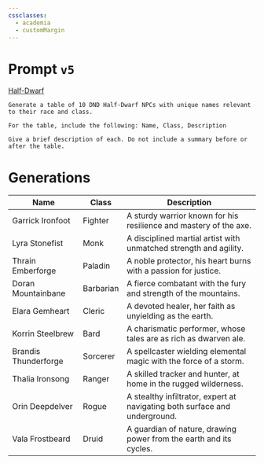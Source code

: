 ```yaml
---
cssclasses:
  - academia
  - customMargin
---
```

# Prompt ``v5``
[Half-Dwarf](file:///D:\Documents\Notes\DND\DND\Quartz\DM\Homebrew\Sapient\Half-Dwarf)
```
Generate a table of 10 DND Half-Dwarf NPCs with unique names relevant to their race and class.

For the table, include the following: Name, Class, Description

Give a brief description of each. Do not include a summary before or after the table.
```

# Generations

| Name                | Class         | Description                                                                 |
|---------------------|---------------|-----------------------------------------------------------------------------|
| Garrick Ironfoot    | Fighter       | A sturdy warrior known for his resilience and mastery of the axe.           |
| Lyra Stonefist      | Monk          | A disciplined martial artist with unmatched strength and agility.           |
| Thrain Emberforge   | Paladin       | A noble protector, his heart burns with a passion for justice.              |
| Doran Mountainbane  | Barbarian     | A fierce combatant with the fury and strength of the mountains.             |
| Elara Gemheart      | Cleric        | A devoted healer, her faith as unyielding as the earth.                     |
| Korrin Steelbrew    | Bard          | A charismatic performer, whose tales are as rich as dwarven ale.            |
| Brandis Thunderforge| Sorcerer      | A spellcaster wielding elemental magic with the force of a storm.           |
| Thalia Ironsong     | Ranger        | A skilled tracker and hunter, at home in the rugged wilderness.             |
| Orin Deepdelver     | Rogue         | A stealthy infiltrator, expert at navigating both surface and underground.  |
| Vala Frostbeard     | Druid         | A guardian of nature, drawing power from the earth and its cycles.         
